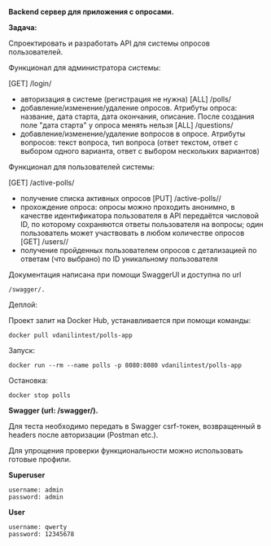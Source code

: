 **Backend сервер для приложения с опросами.**

**Задача:**

Спроектировать и разработать API для системы опросов пользователей.

Функционал для администратора системы:

[GET] /login/
- авторизация в системе (регистрация не нужна)
[ALL] /polls/
- добавление/изменение/удаление опросов. Атрибуты опроса: название, дата старта, дата окончания, описание. После создания поле "дата старта" у опроса менять нельзя
[ALL] /questions/
- добавление/изменение/удаление вопросов в опросе. Атрибуты вопросов: текст вопроса, тип вопроса (ответ текстом, ответ с выбором одного варианта, ответ с выбором нескольких вариантов)

Функционал для пользователей системы:

[GET] /active-polls/
- получение списка активных опросов
[PUT] /active-polls/<pk>/
- прохождение опроса: опросы можно проходить анонимно, в качестве идентификатора пользователя в API передаётся числовой ID, по которому сохраняются ответы пользователя на вопросы; один пользователь может участвовать в любом количестве опросов
[GET] /users/<pk>/
- получение пройденных пользователем опросов с детализацией по ответам (что выбрано) по ID уникальному пользователя

Документация написана при помощи SwaggerUI и доступна по url 

    /swagger/.

Деплой:

Проект залит на Docker Hub, устанавливается при помощи команды:

    docker pull vdanilintest/polls-app

Запуск:

    docker run --rm --name polls -p 8080:8080 vdanilintest/polls-app
    
Остановка:

    docker stop polls

**Swagger (url: /swagger/).**

Для теста необходимо передать в Swagger csrf-токен, возвращенный в headers после авторизации (Postman etc.).

Для упрощения проверки функциональности можно использовать готовые профили.

**Superuser**

    username: admin
    password: admin
    
**User**

    username: qwerty
    password: 12345678
    
